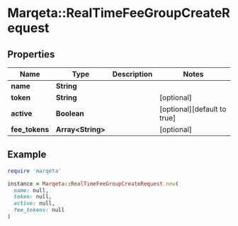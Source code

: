 # Marqeta::RealTimeFeeGroupCreateRequest

## Properties

| Name | Type | Description | Notes |
| ---- | ---- | ----------- | ----- |
| **name** | **String** |  |  |
| **token** | **String** |  | [optional] |
| **active** | **Boolean** |  | [optional][default to true] |
| **fee_tokens** | **Array&lt;String&gt;** |  | [optional] |

## Example

```ruby
require 'marqeta'

instance = Marqeta::RealTimeFeeGroupCreateRequest.new(
  name: null,
  token: null,
  active: null,
  fee_tokens: null
)
```

